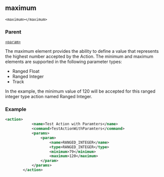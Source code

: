## maximum

`<maximum></maximum>`


### Parent

[`<param>`][1]


The maximum element provides the ability to define a value that represents the highest number accepted by the Action. The minimum and maximum elements are supported in the following parameter types:

- Ranged Float
- Ranged Integer
- Track

 In the example, the minimum value of 120 will be accepted for this ranged integer type action named Ranged Integer.

### Example

```xml
<action>
			<name>Test Action with Paramters</name>
			<command>TestActionWithParamters</command>
			<params>
				<param>
					<name>RANGED_INTEGER</name>
					<type>RANGED_INTEGER</type>
					<minimum>79</minimum>
					<maximum>120</maximum>
				</param>
			</params>
		</action>
```






[1]:	https://verbose-telegram-5004f902.pages.github.io/#actions-xml-param